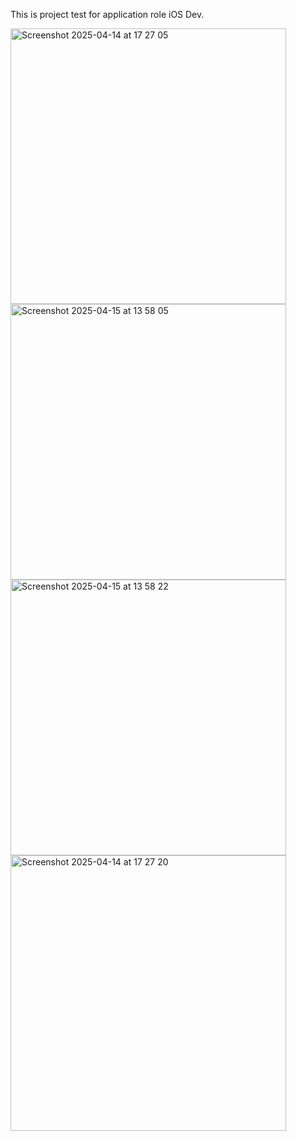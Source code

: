 This is project test for application role iOS Dev.

<img width="441" alt="Screenshot 2025-04-14 at 17 27 05" src="https://github.com/user-attachments/assets/b7396a16-6fd3-40a6-b225-43575fcfc295" />
<img width="441" alt="Screenshot 2025-04-15 at 13 58 05" src="https://github.com/user-attachments/assets/9bb892d7-8d55-478d-a6d3-2803db484755" />
<img width="441" alt="Screenshot 2025-04-15 at 13 58 22" src="https://github.com/user-attachments/assets/722dc72e-7e60-4385-bfc3-c78fdc8666d1" />
<img width="441" alt="Screenshot 2025-04-14 at 17 27 20" src="https://github.com/user-attachments/assets/21b7e024-74c5-4933-8a59-47d4bf21a894" />
